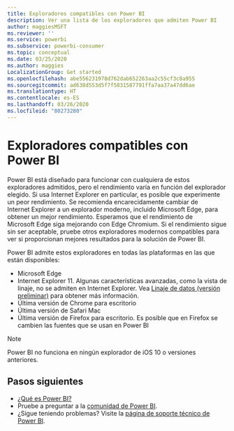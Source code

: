 ```yaml
---
title: Exploradores compatibles con Power BI
description: Ver una lista de los exploradores que admiten Power BI
author: maggiesMSFT
ms.reviewer: ''
ms.service: powerbi
ms.subservice: powerbi-consumer
ms.topic: conceptual
ms.date: 03/25/2020
ms.author: maggies
LocalizationGroup: Get started
ms.openlocfilehash: abe556231978d762dab652263aa2c55cf3c8a955
ms.sourcegitcommit: ad638d553d5f7f5831587791ffa7aa37a47dd6ae
ms.translationtype: HT
ms.contentlocale: es-ES
ms.lasthandoff: 03/26/2020
ms.locfileid: "80273280"
---
```

# <a name="supported-browsers-for-power-bi"></a>Exploradores compatibles con Power BI

Power BI está diseñado para funcionar con cualquiera de estos exploradores admitidos, pero el rendimiento varía en función del explorador elegido. Si usa Internet Explorer en particular, es posible que experimente un peor rendimiento. Se recomienda encarecidamente cambiar de Internet Explorer a un explorador moderno, incluido Microsoft Edge, para obtener un mejor rendimiento. Esperamos que el rendimiento de Microsoft Edge siga mejorando con Edge Chromium. Si el rendimiento sigue sin ser aceptable, pruebe otros exploradores modernos compatibles para ver si proporcionan mejores resultados para la solución de Power BI.

Power BI admite estos exploradores en todas las plataformas en las que están disponibles:

- Microsoft Edge
- Internet Explorer 11. Algunas características avanzadas, como la vista de linaje, no se admiten en Internet Explorer. Vea [Linaje de datos (versión preliminar)](collaborate-share/service-data-lineage.md) para obtener más información.
- Última versión de Chrome para escritorio
- Última versión de Safari Mac
- Última versión de Firefox para escritorio. Es posible que en Firefox se cambien las fuentes que se usan en Power BI 

> [!NOTE]
> Power BI no funciona en ningún explorador de iOS 10 o versiones anteriores.

## <a name="next-steps"></a>Pasos siguientes
* [¿Qué es Power BI?](power-bi-overview.md)
* Pruebe a preguntar a la [comunidad de Power BI](https://community.powerbi.com/).
* ¿Sigue teniendo problemas? Visite la [página de soporte técnico de Power BI](https://powerbi.microsoft.com/support/).

